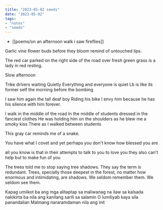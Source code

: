 ```yaml
---
title: "2023-05-02 seeds"
date: "2023-05-02"
tags:
- "notes"
- "seeds"
---
```


- [[poems/on an afternoon walk i saw fireflies]]

Garlic vine flower buds before they bloom remind of untouched lips.

The red car parked on the right side of the road over fresh green grass is a lady in red resting.

Slow afternoon

Trike drivers waiting
Quietly
Everything and everyone is quiet
Lb is like its former self the morning before the bombing

I saw him again the tall deaf boy
Riding his bike
I envy him because he has his silence with him forever.

I walk in the middle of the road
In the middle of students dressed in the fanciest clothes
He was holding him on the shoulders as he blew me a smoky kiss
There as I walked between students

This gray car reminds me of a snake.

You have what I covet
and yet perhaps you don't know
how blessed you are

all you know is that
in their attempts to talk to you
to love you
they also can't help
but to make fun of you

The trees told me to stop saying tree shadows. They say the term is redundant. Trees, specially those deepest in the forest, no matter how enormous and intimidating, are shadows. We seldom remember them. We seldom see them.

Kapag umiikot ba ang mga alitaptap sa maliwanag na ilaw sa kalsada
nakikirta ba nila ang kanilang sarili sa salamin
O lumiliyab kaya sila panandalian
Malmang nararamdaman nila ang init